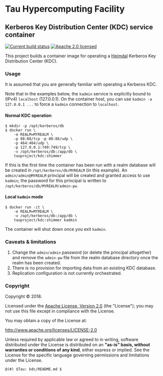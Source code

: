 # Tau Hypercomputing Facility
## Kerberos Key Distribution Center (KDC) service container

[![Current build status][travis]](https://travis-ci.org/tauproject/kdc)
[![Apache 2.0 licensed][license]](#copyright)

This project builds a container image for operating a [Heimdal](https://www.h5l.org) Kerberos Key Distribution Center (KDC).

### Usage

It is assumed that you are generally familiar with operating a Kerberos KDC.

Note that in the examples below, the `kadmin` service is explicitly bound to (IPv4) `localhost` (127.0.0.1). On the container host, you can use `kadmin -a 127.0.0.1 ...` to force a `kadmin` connection to `localhost`.

####  Normal KDC operation

```
$ mkdir -p /opt/kerberos/db
$ docker run \
    -e REALM=MYREALM \
    -p 88:88/tcp -p 88:88/udp \
    -p 464:464/udp \
    -p 127.0.0.1:749:749/tcp \
    -v /opt/kerberos/db:/app/db \
    tauproject/kdc:shimmer
```

If this is the first time the container has been run with a realm database will be created in `/opt/kerberos/db/MYREALM` (in this example). An `admin/admin@MYREALM` principal will be created and granted access to use  `kadmin`; the password for this principal is written to `/opt/kerberos/db/MYREALM/admin-pw`.

#### Local `kadmin` mode

```
$ docker run -it \
    -e REALM=MYREALM \
    -v /opt/kerberos/db:/app/db \
    tauproject/kdc:shimmer kadmin
```

The container will shut down once you exit `kadmin`.

### Caveats & limitations

1. Change the `admin/admin` password (or delete the principal altogether) and remove the `admin-pw` file from the realm database directory  once the realm has been created.
2. There is no provision for importing data from an existing KDC database.
3. Replication configuration is not currently orchestrated.

### Copyright

Copyright © 2018.

Licensed under the [Apache License, Version 2.0](http://www.apache.org/licenses/LICENSE-2.0) (the "License"); you may not use
this file except in compliance with the License.

You may obtain a copy of the License at:

http://www.apache.org/licenses/LICENSE-2.0

Unless required by applicable law or agreed to in writing, software distributed
under the License is distributed on an **"as-is" basis, without warranties or
conditions of any kind**, either express or implied.  See the License for the
specific language governing permissions and limitations under the License.

```
@(#) $Tau: kdc/README.md $
```

[travis]: https://img.shields.io/travis/tauproject/kdc.svg
[license]: https://img.shields.io/badge/license-Apache%202.0-blue.svg
